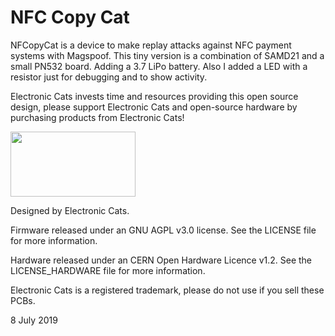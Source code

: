 # NFC Copy Cat

NFCopyCat is a device to make replay attacks against NFC payment systems with Magspoof. This tiny version is a combination of SAMD21 and a small PN532 board. Adding a 3.7 LiPo battery. Also I added a LED with a resistor just for debugging and to show activity.

Electronic Cats invests time and resources providing this open source design, please support Electronic Cats and open-source hardware by purchasing products from Electronic Cats!

<a href="https://electroniccats.com/tienda/">
  <img src="https://electroniccats.com/wp-content/uploads/badge_store.png" width="200" height="104" />
</a>

Designed by Electronic Cats.

Firmware released under an GNU AGPL v3.0 license. See the LICENSE file for more information.

Hardware released under an CERN Open Hardware Licence v1.2. See the LICENSE_HARDWARE file for more information.

Electronic Cats is a registered trademark, please do not use if you sell these PCBs.

8 July 2019
